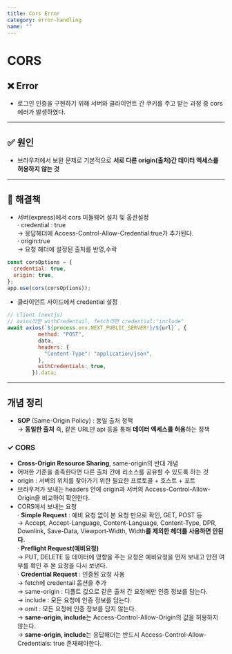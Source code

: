 ```yaml
---
title: Cors Error
category: error-handling
name: ""
---
```


# CORS

## ❌ Error

- 로그인 인증을 구현하기 위해 서버와 클라이언트 간 쿠키를 주고 받는 과정 중 cors 에러가 발생하였다.

---

## ✅ 원인

- 브라우저에서 보완 문제로 기본적으로 **서로 다른 origin(출처)간 데이터 엑세스를 허용하지 않는 것**

---

## 🚀 해결책

- 서버(express)에서 cors 미들웨어 설치 및 옵션설정  
  · credential : true  
   → 응답헤더에 Access-Control-Allow-Credential:true가 추가된다.  
  · origin:true  
   → 요청 헤더에 설정된 출처를 반영,수락

```javascript
const corsOptions = {
  credential: true,
  origin: true,
};
app.use(cors(corsOptions));
```

- 클라이언트 사이드에서 credential 설정

```javascript
// client (nextjs)
// axios라면 withCredentail, fetch라면 credential:"include"
await axios(`${process.env.NEXT_PUBLIC_SERVER!}/${url}`, {
          method: "POST",
          data,
          headers: {
            "Content-Type": "application/json",
          },
          withCredentials: true,
        }).data;
```

---

## 개념 정리

- **SOP** (Same-Origin Policy) : 동일 출처 정책  
  → **동일한 출처** 즉, 같은 URL만 api 등을 통해 **데이터 엑세스를 허용**하는 정책

### **✓ CORS**

- **Cross-Origin Resource Sharing**, same-origin의 반대 개념
- 어떠한 기준을 충족한다면 다른 출처 간에 리소스를 공유할 수 있도록 하는 것
- origin : 서버의 위치를 찾아가기 위한 필요한 프로토콜 + 호스트 + 포트
- 브라우저가 보내는 headers 안에 origin과 서버의 Access-Control-Allow-Origin을 비교하여 확인한다.
- CORS에서 보내는 요청  
  · **Simple Request** : 예비 요청 없이 본 요청 만으로 확인, GET, POST 등  
   → Accept, Accept-Language, Content-Language, Content-Type, DPR, Downlink, Save-Data, Viewport-Width, Width**를 제외한 헤더를 사용하면 안된다.**  
  · **Preflight Request(예비요청)**  
   → PUT, DELETE 등 데이터에 영향을 주는 요청은 예비요청을 먼저 보내고 안전 여부를 확인 후 본 요청을 다시 보낸다.  
  · **Credential Request** : 인증된 요청 사용  
   → fetch에 credentail 옵션을 추가  
   → same-origin : 디폴트 값으로 같은 출처 간 요청에만 인증 정보를 담는다.  
   → include : 모든 요청에 인증 정보를 담는다.  
   → omit : 모든 요청에 인증 정보를 담지 않는다.  
   → **same-origin, include**는 Access-Control-Allow-Origin의 값을 허용하지 않는다.  
   → **same-origin, include**는 응답해더는 반드시 Access-Control-Allow-Credentials: true 존재해야한다.
